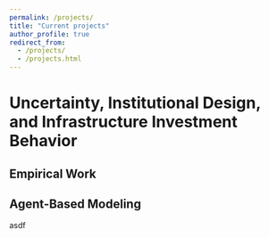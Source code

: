 ```yaml
---
permalink: /projects/
title: "Current projects"
author_profile: true
redirect_from: 
  - /projects/
  - /projects.html
---
```


# Uncertainty, Institutional Design, and Infrastructure Investment Behavior

## Empirical Work

## Agent-Based Modeling

asdf
